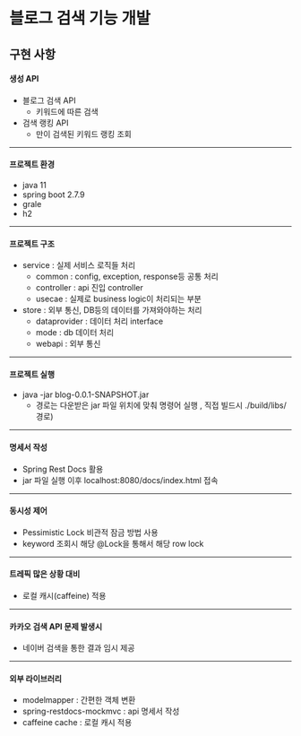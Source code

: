 # 블로그 검색 기능 개발 

구현 사항 
---
#### 생성 API 
- 블로그 검색 API 
    - 키워드에 따른 검색 
- 검색 랭킹 API 
    - 만이 검색된 키워드 랭킹 조회
---  
#### 프로젝트 환경 
- java 11
- spring boot 2.7.9
- grale 
- h2 
---  
#### 프로젝트 구조 
- service : 실제 서비스 로직들 처리 
  - common : config, exception, response등 공통 처리 
  - controller : api 진입 controller 
  - usecae : 실제로 business logic이 처리되는 부분 
- store : 외부 통신, DB등의 데이터를 가져와야하는 처리
  - dataprovider : 데이터 처리 interface
  - mode : db 데이터 처리 
  - webapi : 외부 통신
---  
#### 프로젝트 실행 
- java -jar blog-0.0.1-SNAPSHOT.jar
  - 경로는 다운받은 jar 파일 위치에 맞춰 명령어 실행 , 직접 빌드시 ./build/libs/ 경로)
---  
#### 명세서 작성 
- Spring Rest Docs 활용 
- jar 파일 실행 이후 localhost:8080/docs/index.html 접속 
---  
#### 동시성 제어 
- Pessimistic Lock 비관적 잠금 방법 사용 
- keyword 조회시 해당 @Lock을 통해서 해당 row lock 
---
#### 트레픽 많은 상황 대비 
- 로컬 캐시(caffeine) 적용 
---
#### 카카오 검색 API 문제 발생시 
- 네이버 검색을 통한 결과 임시 제공 
---
#### **외부 라이브러리** 
- modelmapper : 간편한 객체 변환 
- spring-restdocs-mockmvc : api 명세서 작성 
- caffeine cache : 로컬 캐시 적용 
